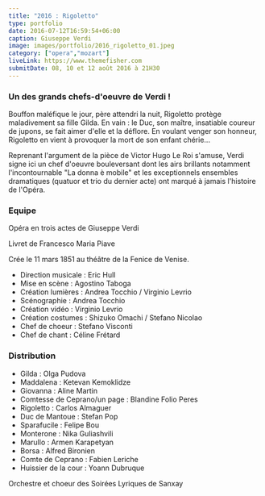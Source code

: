 ```yaml
---
title: "2016 : Rigoletto"
type: portfolio
date: 2016-07-12T16:59:54+06:00
caption: Giuseppe Verdi
image: images/portfolio/2016_rigoletto_01.jpeg
category: ["opera","mozart"]
liveLink: https://www.themefisher.com
submitDate: 08, 10 et 12 août 2016 à 21H30
---
```

### Un des grands chefs-d'oeuvre de Verdi !

Bouffon maléfique le jour, père attendri la nuit, Rigoletto protège maladivement sa fille Gilda. En vain : le Duc, son maître, insatiable coureur de jupons, se fait aimer d'elle et la déflore. En voulant venger son honneur, Rigoletto en vient à provoquer la mort de son enfant chérie...

Reprenant l'argument de la pièce de Victor Hugo Le Roi s'amuse, Verdi signe ici un chef d'oeuvre bouleversant dont les airs brillants notamment l'incontournable "La donna è mobile" et les exceptionnels ensembles dramatiques (quatuor et trio du dernier acte) ont marqué à jamais l'histoire de l'Opéra.

### Equipe

Opéra en trois actes de Giuseppe Verdi

Livret de Francesco Maria Piave

Crée le 11 mars 1851 au théâtre de la Fenice de Venise.

- Direction musicale : Eric Hull
- Mise en scène : Agostino Taboga
- Création lumières : Andrea Tocchio / Virginio Levrio
- Scénographie : Andrea Tocchio
- Création vidéo : Virginio Levrio
- Création costumes : Shizuko Omachi / Stefano Nicolao
- Chef de choeur : Stefano Visconti
- Chef de chant : Céline Frétard

### Distribution

- Gilda : Olga Pudova
- Maddalena : Ketevan Kemoklidze
- Giovanna : Aline Martin
- Comtesse de Ceprano/un page : Blandine Folio Peres
- Rigoletto : Carlos Almaguer
- Duc de Mantoue : Stefan Pop
- Sparafucile : Felipe Bou
- Monterone : Nika Guliashvili
- Marullo : Armen Karapetyan
- Borsa : Alfred Bironien
- Comte de Ceprano : Fabien Leriche
- Huissier de la cour : Yoann Dubruque


Orchestre et choeur des Soirées Lyriques de Sanxay
